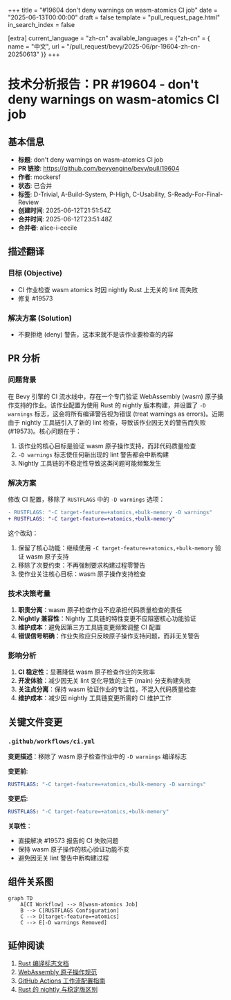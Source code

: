+++
title = "#19604 don't deny warnings on wasm-atomics CI job"
date = "2025-06-13T00:00:00"
draft = false
template = "pull_request_page.html"
in_search_index = false

[extra]
current_language = "zh-cn"
available_languages = {"zh-cn" = { name = "中文", url = "/pull_request/bevy/2025-06/pr-19604-zh-cn-20250613" }}
+++

# 技术分析报告：PR #19604 - don't deny warnings on wasm-atomics CI job

## 基本信息
- **标题**: don't deny warnings on wasm-atomics CI job
- **PR 链接**: https://github.com/bevyengine/bevy/pull/19604
- **作者**: mockersf
- **状态**: 已合并
- **标签**: D-Trivial, A-Build-System, P-High, C-Usability, S-Ready-For-Final-Review
- **创建时间**: 2025-06-12T21:51:54Z
- **合并时间**: 2025-06-12T23:51:48Z
- **合并者**: alice-i-cecile

## 描述翻译
### 目标 (Objective)
- CI 作业检查 wasm atomics 时因 nightly Rust 上无关的 lint 而失败
- 修复 #19573

### 解决方案 (Solution)
- 不要拒绝 (deny) 警告，这本来就不是该作业要检查的内容

## PR 分析

### 问题背景
在 Bevy 引擎的 CI 流水线中，存在一个专门验证 WebAssembly (wasm) 原子操作支持的作业。该作业配置为使用 Rust 的 nightly 版本构建，并设置了 `-D warnings` 标志，这会将所有编译警告视为错误 (treat warnings as errors)。近期由于 nightly 工具链引入了新的 lint 检查，导致该作业因无关的警告而失败 (#19573)。核心问题在于：
1. 该作业的核心目标是验证 wasm 原子操作支持，而非代码质量检查
2. `-D warnings` 标志使任何新出现的 lint 警告都会中断构建
3. Nightly 工具链的不稳定性导致这类问题可能频繁发生

### 解决方案
修改 CI 配置，移除了 `RUSTFLAGS` 中的 `-D warnings` 选项：
```diff
- RUSTFLAGS: "-C target-feature=+atomics,+bulk-memory -D warnings"
+ RUSTFLAGS: "-C target-feature=+atomics,+bulk-memory"
```
这个改动：
1. 保留了核心功能：继续使用 `-C target-feature=+atomics,+bulk-memory` 验证 wasm 原子支持
2. 移除了次要约束：不再强制要求构建过程零警告
3. 使作业关注核心目标：wasm 原子操作支持检查

### 技术决策考量
1. **职责分离**：wasm 原子检查作业不应承担代码质量检查的责任
2. **Nightly 兼容性**：Nightly 工具链的特性变更不应阻塞核心功能验证
3. **维护成本**：避免因第三方工具链变更频繁调整 CI 配置
4. **错误信号明确**：作业失败应只反映原子操作支持问题，而非无关警告

### 影响分析
1. **CI 稳定性**：显著降低 wasm 原子检查作业的失败率
2. **开发体验**：减少因无关 lint 变化导致的主干 (main) 分支构建失败
3. **关注点分离**：保持 wasm 验证作业的专注性，不混入代码质量检查
4. **维护成本**：减少因 nightly 工具链变更所需的 CI 维护工作

## 关键文件变更

### `.github/workflows/ci.yml`
**变更描述**：移除了 wasm 原子检查作业中的 `-D warnings` 编译标志

**变更前**:
```yaml
RUSTFLAGS: "-C target-feature=+atomics,+bulk-memory -D warnings"
```

**变更后**:
```yaml
RUSTFLAGS: "-C target-feature=+atomics,+bulk-memory"
```

**关联性**：
- 直接解决 #19573 报告的 CI 失败问题
- 保持 wasm 原子操作的核心验证功能不变
- 避免因无关 lint 警告中断构建过程

## 组件关系图
```mermaid
graph TD
    A[CI Workflow] --> B[wasm-atomics Job]
    B --> C[RUSTFLAGS Configuration]
    C --> D[target-feature=+atomics]
    C --> E[-D warnings Removed]
```

## 延伸阅读
1. [Rust 编译标志文档](https://doc.rust-lang.org/rustc/command-line-arguments.html)
2. [WebAssembly 原子操作规范](https://github.com/WebAssembly/threads)
3. [GitHub Actions 工作流配置指南](https://docs.github.com/en/actions/using-workflows)
4. [Rust 的 nightly 与稳定版区别](https://doc.rust-lang.org/book/appendix-07-nightly-rust.html)